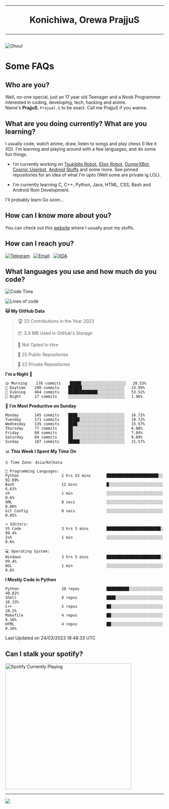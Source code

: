 <h1 align="center"><hr>Konichiwa, Orewa PrajjuS<hr></h1>


<img src="https://telegra.ph/file/6041d22c64479ee5ff802.jpg" alt="Ghoul"/>


<h1>Some FAQs</h1>


<h2>Who are you?</h2>

Well, no-one special, just an 17 year old Teenager and a Noob Programmer interested in coding, developing, tech, hacking and anime.
<br>
Name's <b>PrajjuS</b>, <code>Prajwal.S</code> to be exact. Call me PrajjuS if you wanna.


<h2>What are you doing currently? What are you learning?</h2>

I usually code, watch anime, draw, listen to songs and play chess (I like it XD). I'm learning and playing around with a few languages, and do some fun things.

- I’m currently working on <a href="Https://t.me/PrajjuSAssistantBot">Tsukibito Robot</a>, <a href="https://t.me/projectelixir_bot">Elixir Robot</a>, <a href="https://t.me/DumprXBot">DumprXBot</a>, <a href="https://github.com/SkyLab-Devs/CosmicUserbot">Cosmic Userbot</a>, <a href="https://github.com/Noob-OS">Android</a> <a href="https://github.com/PrajjuS/device_xiaomi_vince">Stuffs</a> and some more. See pinned repositories for an idea of what I'm upto (Well some are private ig LOL).

- I'm currently learning C, C++, Python, Java, HTML, CSS, Bash and Android Rom Development.

I'll probably learn Go soon...


<h2>How can I know more about you?</h2>

You can check out this <a href="https://prajjus.site">website</a> where I usually post my stuffs.


<h2>How can I reach you?</h2>

<a href="https://t.me/PrajjuS"><img src="https://img.shields.io/badge/PrajjuS-2CA5E0?style=flat-square&logo=telegram&logoColor=white" alt="Telegram"/></a>&nbsp;&nbsp;&nbsp;<a href="theprajjus@gmail.com"><img src="https://img.shields.io/badge/theprajjus@gmail.com-D14836?style=flat-square&logo=gmail&logoColor=white" alt="Email"/></a>&nbsp;&nbsp;&nbsp;<a href="https://forum.xda-developers.com/m/prajjus.10388799/"><img src="https://img.shields.io/badge/PrajjuS-F59714?style=flat-square&logo=xda-developers&logoColor=white" alt="XDA"/></a>


<h2>What languages you use and how much do you code?</h2>

<!--START_SECTION:waka-->
![Code Time](http://img.shields.io/badge/Code%20Time-254%20hrs%2059%20mins-blue)

![Lines of code](https://img.shields.io/badge/From%20Hello%20World%20I%27ve%20Written-31%20Thousand%20lines%20of%20code-blue)

**🐱 My GitHub Data** 

> 🏆 33 Contributions in the Year 2023
 > 
> 📦 3.4 MB Used in GitHub's Storage 
 > 
> 🚫 Not Opted to Hire
 > 
> 📜 25 Public Repositories 
 > 
> 🔑 22 Private Repositories  
 > 
**I'm a Night 🦉** 

```text
🌞 Morning    178 commits    █████░░░░░░░░░░░░░░░░░░░░   20.53% 
🌆 Daytime    208 commits    ██████░░░░░░░░░░░░░░░░░░░   23.99% 
🌃 Evening    464 commits    █████████████░░░░░░░░░░░░   53.52% 
🌙 Night      17 commits     ░░░░░░░░░░░░░░░░░░░░░░░░░   1.96%

```
📅 **I'm Most Productive on Sunday** 

```text
Monday       145 commits    ████░░░░░░░░░░░░░░░░░░░░░   16.72% 
Tuesday      171 commits    █████░░░░░░░░░░░░░░░░░░░░   19.72% 
Wednesday    135 commits    ████░░░░░░░░░░░░░░░░░░░░░   15.57% 
Thursday     77 commits     ██░░░░░░░░░░░░░░░░░░░░░░░   8.88% 
Friday       68 commits     ██░░░░░░░░░░░░░░░░░░░░░░░   7.84% 
Saturday     84 commits     ██░░░░░░░░░░░░░░░░░░░░░░░   9.69% 
Sunday       187 commits    █████░░░░░░░░░░░░░░░░░░░░   21.57%

```


📊 **This Week I Spent My Time On** 

```text
⌚︎ Time Zone: Asia/Kolkata

💬 Programming Languages: 
Python                   2 hrs 53 mins       ███████████████████████░░   92.69% 
Bash                     12 mins             █░░░░░░░░░░░░░░░░░░░░░░░░   6.61% 
sh                       1 min               ░░░░░░░░░░░░░░░░░░░░░░░░░   0.6% 
XML                      0 secs              ░░░░░░░░░░░░░░░░░░░░░░░░░   0.06% 
Git Config               0 secs              ░░░░░░░░░░░░░░░░░░░░░░░░░   0.05%

🔥 Editors: 
VS Code                  3 hrs 5 mins        ████████████████████████░   99.4% 
Zsh                      1 min               ░░░░░░░░░░░░░░░░░░░░░░░░░   0.6%

💻 Operating System: 
Windows                  3 hrs 5 mins        ████████████████████████░   99.4% 
WSL                      1 min               ░░░░░░░░░░░░░░░░░░░░░░░░░   0.6%

```

**I Mostly Code in Python** 

```text
Python                   20 repos            ██████████░░░░░░░░░░░░░░░   40.82% 
Shell                    8 repos             ████░░░░░░░░░░░░░░░░░░░░░   16.33% 
C++                      5 repos             ██░░░░░░░░░░░░░░░░░░░░░░░   10.2% 
Makefile                 4 repos             ██░░░░░░░░░░░░░░░░░░░░░░░   8.16% 
HTML                     4 repos             ██░░░░░░░░░░░░░░░░░░░░░░░   8.16%

```



 Last Updated on 24/03/2023 18:48:33 UTC
<!--END_SECTION:waka-->


<h2>Can I stalk your spotify?</h2>

<a href="https://open.spotify.com/user/cotgk31v4nhw20gs5adb29jq5"><img src="https://spotify-readme-prajjus.vercel.app/api?theme=dark&rainbow=true" alt="Spotify Currently Playing" width="400px"/></a>


<hr>


<img src="https://komarev.com/ghpvc/?username=prajjus&label=Profile%20Views&color=000000&style=flat">

